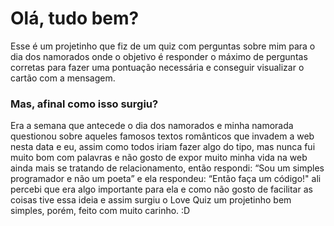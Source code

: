 # Olá, tudo bem? 

Esse é um projetinho que fiz de um quiz com perguntas sobre mim para o dia dos namorados onde o objetivo é responder o máximo de perguntas corretas para fazer uma pontuação necessária e conseguir visualizar o cartão com a mensagem. 

### Mas, afinal como isso surgiu? 

 Era a semana que antecede o dia dos namorados e minha namorada questionou sobre aqueles 
 famosos textos românticos que invadem a web nesta data e eu, assim como todos iriam fazer algo do tipo, 
 mas nunca fui muito bom com palavras e não gosto de expor muito minha vida na web ainda mais se tratando de relacionamento, então respondi:
 “Sou um simples programador e não um poeta” e ela respondeu:
 “Então faça um código!" ali percebi que era algo importante para ela e como não gosto de 
 facilitar as coisas tive essa ideia e assim surgiu o Love Quiz um projetinho bem simples, porém, feito com muito carinho. :D
